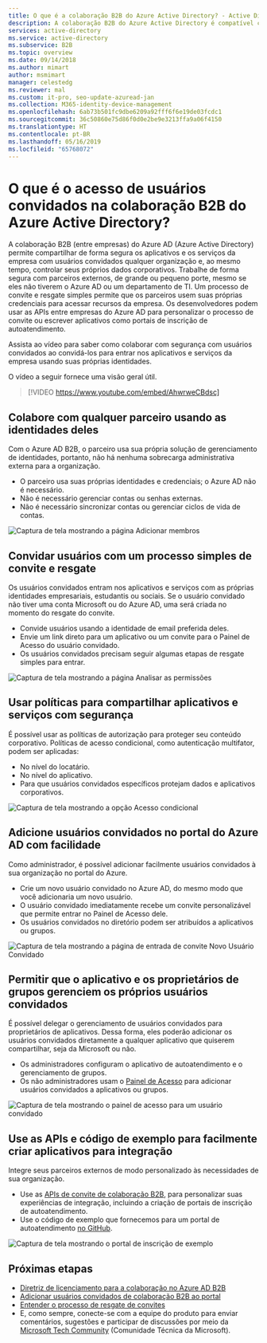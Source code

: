 ```yaml
---
title: O que é a colaboração B2B do Azure Active Directory? - Active Directory do Azure | Microsoft Docs
description: A colaboração B2B do Azure Active Directory é compatível com o acesso de usuários convidados. Dessa maneira, é possível compartilhar recursos com segurança e colaborar com parceiros externos.
services: active-directory
ms.service: active-directory
ms.subservice: B2B
ms.topic: overview
ms.date: 09/14/2018
ms.author: mimart
author: msmimart
manager: celestedg
ms.reviewer: mal
ms.custom: it-pro, seo-update-azuread-jan
ms.collection: M365-identity-device-management
ms.openlocfilehash: 6ab73b501fc9dbe6209a92fff6f6e19de03fcdc1
ms.sourcegitcommit: 36c50860e75d86f0d0e2be9e3213ffa9a06f4150
ms.translationtype: HT
ms.contentlocale: pt-BR
ms.lasthandoff: 05/16/2019
ms.locfileid: "65768072"
---
```

# <a name="what-is-guest-user-access-in-azure-active-directory-b2b"></a>O que é o acesso de usuários convidados na colaboração B2B do Azure Active Directory?

A colaboração B2B (entre empresas) do Azure AD (Azure Active Directory) permite compartilhar de forma segura os aplicativos e os serviços da empresa com usuários convidados qualquer organização e, ao mesmo tempo, controlar seus próprios dados corporativos. Trabalhe de forma segura com parceiros externos, de grande ou pequeno porte, mesmo se eles não tiverem o Azure AD ou um departamento de TI. Um processo de convite e resgate simples permite que os parceiros usem suas próprias credenciais para acessar recursos da empresa. Os desenvolvedores podem usar as APIs entre empresas do Azure AD para personalizar o processo de convite ou escrever aplicativos como portais de inscrição de autoatendimento.

Assista ao vídeo para saber como colaborar com segurança com usuários convidados ao convidá-los para entrar nos aplicativos e serviços da empresa usando suas próprias identidades.

O vídeo a seguir fornece uma visão geral útil.

>[!VIDEO https://www.youtube.com/embed/AhwrweCBdsc]

## <a name="collaborate-with-any-partner-using-their-identities"></a>Colabore com qualquer parceiro usando as identidades deles
Com o Azure AD B2B, o parceiro usa sua própria solução de gerenciamento de identidades, portanto, não há nenhuma sobrecarga administrativa externa para a organização. 
- O parceiro usa suas próprias identidades e credenciais; o Azure AD não é necessário. 
- Não é necessário gerenciar contas ou senhas externas. 
- Não é necessário sincronizar contas ou gerenciar ciclos de vida de contas.  

![Captura de tela mostrando a página Adicionar membros](media/what-is-b2b/add-member.png)

## <a name="invite-guest-users-with-a-simple-invitation-and-redemption-process"></a>Convidar usuários com um processo simples de convite e resgate
Os usuários convidados entram nos aplicativos e serviços com as próprias identidades empresariais, estudantis ou sociais. Se o usuário convidado não tiver uma conta Microsoft ou do Azure AD, uma será criada no momento do resgate do convite. 
- Convide usuários usando a identidade de email preferida deles.
- Envie um link direto para um aplicativo ou um convite para o Painel de Acesso do usuário convidado. 
- Os usuários convidados precisam seguir algumas etapas de resgate simples para entrar.

![Captura de tela mostrando a página Analisar as permissões](media/what-is-b2b/consentscreen.png)

## <a name="use-policies-to-securely-share-your-apps-and-services"></a>Usar políticas para compartilhar aplicativos e serviços com segurança
É possível usar as políticas de autorização para proteger seu conteúdo corporativo. Políticas de acesso condicional, como autenticação multifator, podem ser aplicadas:
- No nível do locatário.
- No nível do aplicativo.
- Para que usuários convidados específicos protejam dados e aplicativos corporativos.

![Captura de tela mostrando a opção Acesso condicional](media/what-is-b2b/tutorial-mfa-policy-2.png)


## <a name="easily-add-guest-users-in-the-azure-ad-portal"></a>Adicione usuários convidados no portal do Azure AD com facilidade

Como administrador, é possível adicionar facilmente usuários convidados à sua organização no portal do Azure.
- Crie um novo usuário convidado no Azure AD, do mesmo modo que você adicionaria um novo usuário.
- O usuário convidado imediatamente recebe um convite personalizável que permite entrar no Painel de Acesso dele.
- Os usuários convidados no diretório podem ser atribuídos a aplicativos ou grupos.  

![Captura de tela mostrando a página de entrada de convite Novo Usuário Convidado](media/what-is-b2b/adding-b2b-users-admin.png)

## <a name="let-application-and-group-owners-manage-their-own-guest-users"></a>Permitir que o aplicativo e os proprietários de grupos gerenciem os próprios usuários convidados

É possível delegar o gerenciamento de usuários convidados para proprietários de aplicativos. Dessa forma, eles poderão adicionar os usuários convidados diretamente a qualquer aplicativo que quiserem compartilhar, seja da Microsoft ou não. 
 - Os administradores configuram o aplicativo de autoatendimento e o gerenciamento de grupos.
 - Os não administradores usam o [Painel de Acesso](https://myapps.microsoft.com) para adicionar usuários convidados a aplicativos ou grupos.

![Captura de tela mostrando o painel de acesso para um usuário convidado](media/what-is-b2b/access-panel-manage-app.png)

## <a name="use-apis-and-sample-code-to-easily-build-applications-to-onboard"></a>Use as APIs e código de exemplo para facilmente criar aplicativos para integração

Integre seus parceiros externos de modo personalizado às necessidades de sua organização.
- Use as [APIs de convite de colaboração B2B](https://developer.microsoft.com/graph/docs/api-reference/v1.0/resources/invitation), para personalizar suas experiências de integração, incluindo a criação de portais de inscrição de autoatendimento. 
- Use o código de exemplo que fornecemos para um portal de autoatendimento [no GitHub](https://github.com/Azure/active-directory-dotnet-graphapi-b2bportal-web).

![Captura de tela mostrando o portal de inscrição de exemplo](media/what-is-b2b/sign-up-portal.png)

## <a name="next-steps"></a>Próximas etapas

- [Diretriz de licenciamento para a colaboração no Azure AD B2B](licensing-guidance.md)
- [Adicionar usuários convidados de colaboração B2B ao portal](add-users-administrator.md)
- [Entender o processo de resgate de convites](redemption-experience.md)
- E, como sempre, conecte-se com a equipe do produto para enviar comentários, sugestões e participar de discussões por meio da [Microsoft Tech Community](https://techcommunity.microsoft.com/t5/Azure-Active-Directory-B2B/bd-p/AzureAD_B2b) (Comunidade Técnica da Microsoft).
